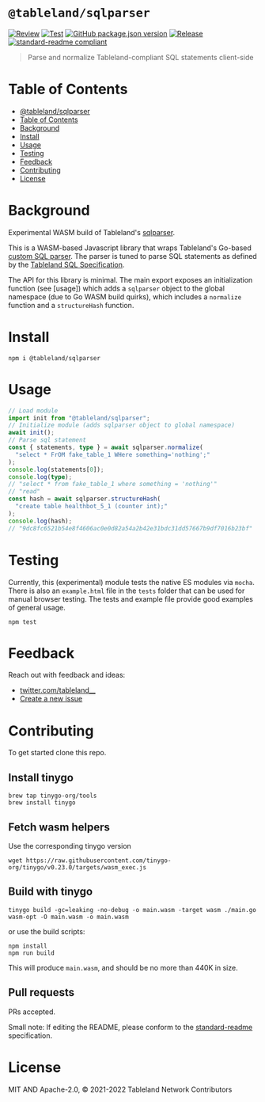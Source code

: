 # `@tableland/sqlparser`

[![Review](https://github.com/tablelandnetwork/wasm-sqlparser/actions/workflows/review.yml/badge.svg)](https://github.com/tablelandnetwork/wasm-sqlparser/actions/workflows/review.yml)
[![Test](https://github.com/tablelandnetwork/wasm-sqlparser/actions/workflows/test.yml/badge.svg)](https://github.com/tablelandnetwork/wasm-sqlparser/actions/workflows/test.yml)
[![GitHub package.json version](https://img.shields.io/github/package-json/v/tablelandnetwork/wasm-sqlparser.svg)](./package.json)
[![Release](https://img.shields.io/github/release/tablelandnetwork/wasm-sqlparser.svg)](https://github.com/tablelandnetwork/wasm-sqlparser/releases/latest)
[![standard-readme compliant](https://img.shields.io/badge/standard--readme-OK-green.svg)](https://github.com/RichardLitt/standard-readme)

> Parse and normalize Tableland-compliant SQL statements client-side

# Table of Contents

- [@tableland/sqlparser](#tablelandsqlparser)
- [Table of Contents](#table-of-contents)
- [Background](#background)
- [Install](#install)
- [Usage](#usage)
- [Testing](#testing)
- [Feedback](#feedback)
- [Contributing](#contributing)
- [License](#license)

# Background

Experimental WASM build of Tableland's [sqlparser](https://github.com/tablelandnetwork/sqlparser).

This is a WASM-based Javascript library that wraps Tableland's Go-based [custom SQL parser](https://github.com/tablelandnetwork/sqlparser). The parser is tuned to parse SQL statements as defined by the [Tableland SQL Specification](https://docs.tableland.xyz/sql-specification).

The API for this library is minimal. The main export exposes an initialization function (see [usage]) which adds a `sqlparser` object to the global namespace (due to Go WASM build quirks), which includes a `normalize` function and a `structureHash` function.

# Install

```
npm i @tableland/sqlparser
```

# Usage

```typescript
// Load module
import init from "@tableland/sqlparser";
// Initialize module (adds sqlparser object to global namespace)
await init();
// Parse sql statement
const { statements, type } = await sqlparser.normalize(
  "select * FrOM fake_table_1 WHere something='nothing';"
);
console.log(statements[0]);
console.log(type);
// "select * from fake_table_1 where something = 'nothing'"
// "read"
const hash = await sqlparser.structureHash(
  "create table healthbot_5_1 (counter int);"
);
console.log(hash);
// "9dc8fc6521b54e8f4606ac0e0d82a54a2b42e31bdc31dd57667b9df7016b23bf"
```

# Testing

Currently, this (experimental) module tests the native ES modules via `mocha`. There is also an `example.html` file in the `tests` folder that can be used for manual browser testing. The tests and example file provide good examples of general usage.

```
npm test
```

# Feedback

Reach out with feedback and ideas:

- [twitter.com/tableland\_\_](https://twitter.com/tableland__)
- [Create a new issue](https://github.com/tablelandnetwork/wasm-sqlparser/issues)

# Contributing

To get started clone this repo.

## Install tinygo

```
brew tap tinygo-org/tools
brew install tinygo
```

## Fetch wasm helpers

Use the corresponding tinygo version

```
wget https://raw.githubusercontent.com/tinygo-org/tinygo/v0.23.0/targets/wasm_exec.js
```

## Build with tinygo

```
tinygo build -gc=leaking -no-debug -o main.wasm -target wasm ./main.go
wasm-opt -O main.wasm -o main.wasm
```

or use the build scripts:

```
npm install
npm run build
```

This will produce `main.wasm`, and should be no more than 440K in size.

## Pull requests

PRs accepted.

Small note: If editing the README, please conform to the
[standard-readme](https://github.com/RichardLitt/standard-readme) specification.

# License

MIT AND Apache-2.0, © 2021-2022 Tableland Network Contributors

